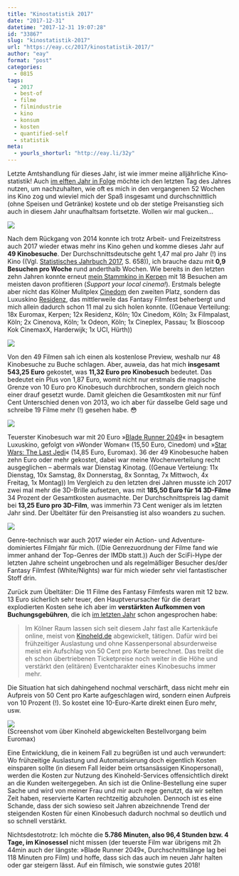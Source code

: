```yaml
---
title: "Kinostatistik 2017"
date: "2017-12-31"
datetime: "2017-12-31 19:07:28"
id: "33867"
slug: "kinostatistik-2017"
url: "https://eay.cc/2017/kinostatistik-2017/"
author: "eay"
format: "post"
categories:
  - 0815
tags:
  - 2017
  - best-of
  - filme
  - filmindustrie
  - kino
  - konsum
  - kosten
  - quantified-self
  - statistik
meta:
  - yourls_shorturl: "http://eay.li/32y"
---
```


Letzte Amtshandlung für dieses Jahr, ist wie immer meine alljährliche Kino­statistik! Auch [im elften Jahr in Folge](https://eay.cc/2016/kinostatistik-2016/) möchte ich den letzten Tag des Jahres nutzen, um nachzuhalten, wie oft es mich in den vergangenen 52 Wochen ins Kino zog und wieviel mich der Spaß insgesamt und durch­schnitt­lich (ohne Speisen und Getränke) kostete und ob der stetige Preisanstieg sich auch in diesem Jahr unaufhaltsam fortsetzte. Wollen wir mal gucken...

![](https://eay.cc/uploads/2017/kinostatistik2017-besuche.png)

Nach dem Rückgang von 2014 konnte ich trotz Arbeit- und Freizeitstress auch 2017 wieder etwas mehr ins Kino gehen und komme dieses Jahr auf **49 Kinobesuche**. Der Durchschnittsdeutsche geht 1,47 mal pro Jahr (!) ins Kino ((Vgl. [Statistisches Jahrbuch 2017](https://www.destatis.de/DE/Publikationen/StatistischesJahrbuch/StatistischesJahrbuch2017.html), S. 658)), ich brauche dazu mit **0,9 Besuchen pro Woche** rund anderthalb Wochen. Wie bereits in den letzten zehn Jahren konnte erneut [mein Stammkino in Kerpen](http://www.euromax-cinemas.de/) mit 18 Besuchen am meisten davon profitieren (_Support your local cinema!_). Erstmals belegte aber nicht das Kölner Mulitplex [Cinedom](https://cinedom.de/) den zweiten Platz, sondern das Luxuskino [Residenz](http://koeln.astor-filmlounge.de/), das mittlerweile das Fantasy Filmfest beherbergt und mich allein dadurch schon 11 mal zu sich holen konnte. ((Genaue Verteilung: 18x Euromax, Kerpen; 12x Residenz, Köln; 10x Cinedom, Köln; 3x Filmpalast, Köln; 2x Cinenova, Köln; 1x Odeon, Köln; 1x Cineplex, Passau; 1x Bioscoop Kok CinemaxX, Harderwijk; 1x UCI, Hürth))

![](https://eay.cc/uploads/2017/kinostatistik2017-kosten.png)

Von den 49 Filmen sah ich einen als kostenlose Preview, weshalb nur 48 Kinobesuche zu Buche schlagen. Aber, auweia, das hat mich **insgesamt 543,25 Euro** gekostet, was **11,32 Euro pro Kinobesuch** bedeutet. Das bedeutet ein Plus von 1,87 Euro, womit nicht nur erstmals die magische Grenze von 10 Euro pro Kinobesuch durchbrochen, sondern gleich noch einer drauf gesetzt wurde. Damit gleichen die Gesamtkosten mit nur fünf Cent Unterschied denen von 2013, wo ich aber für dasselbe Geld sage und schreibe 19 Filme mehr (!) gesehen habe. 😳

![](https://eay.cc/uploads/2017/kinostatistik2017-durchschnitt.png)

Teuerster Kinobesuch war mit 20 Euro »[Blade Runner 2049](https://eay.cc/2017/blade-runner-2049-2017/)« in besagtem Luxuskino, gefolgt von »Wonder Woman« (15,50 Euro, Cinedom) und »[Star Wars: The Last Jedi](https://eay.cc/2017/star-wars-the-last-jedi/)« (14,85 Euro, Euromax). 36 der 49 Kinobesuche haben zehn Euro oder mehr gekostet, dabei war meine Wochenverteilung recht ausgeglichen – abermals war Dienstag Kinotag. ((Genaue Verteiung: 11x Dienstag, 10x Samstag, 8x Donnerstag, 8x Sonntag, 7x Mittwoch, 4x Freitag, 1x Montag)) Im Vergleich zu den letzten drei Jahren musste ich 2017 zwei mal mehr die 3D-Brille aufsetzen, was mit **185,50 Euro für 14 3D-Filme** 34 Prozent der Gesamtkosten ausmachte. Der Durchschnittspreis lag damit bei **13,25 Euro pro 3D-Film**, was immerhin 73 Cent weniger als im letzten Jahr sind. Der Übeltäter für den Preisanstieg ist also woanders zu suchen.

![](https://eay.cc/uploads/2017/kinostatistik2017-genres.png)

Genre-technisch war auch 2017 wieder ein Action- und Adventure-dominiertes Filmjahr für mich. ((Die Genrezuordnung der Filme fand wie immer anhand der Top-Genres der IMDb statt.)) Auch der SciFi-Hype der letzten Jahre scheint ungebrochen und als regelmäßiger Besucher des/der Fantasy Filmfest (White/Nights) war für mich wieder sehr viel fantastischer Stoff drin.

Zurück zum Übeltäter: Die 11 Filme des Fantasy Filmfests waren mit 12 bzw. 13 Euro sicherlich sehr teuer, den Hauptverursacher für die derart explodierten Kosten sehe ich aber im **verstärkten Aufkommen von Buchungsgebühren**, die ich [im letzten Jahr](https://eay.cc/2016/kinostatistik-2016/) schon angesprochen habe:

> Im Kölner Raum lassen sich seit diesem Jahr fast alle Kartenkäufe online, meist von [Kinoheld.de](https://www.kinoheld.de/) abgewickelt, tätigen. Dafür wird bei frühzeitiger Auslastung und ohne Kassenpersonal absurderweise meist ein Aufschlag von 50 Cent pro Karte berechnet. Das treibt die eh schon übertriebenen Ticketpreise noch weiter in die Höhe und verstärkt den (elitären) Eventcharakter eines Kinobesuchs immer mehr.

Die Situation hat sich dahingehend nochmal verschärft, dass nicht mehr ein Aufpreis von 50 Cent pro Karte aufgeschlagen wird, sondern einen Aufpreis von 10 Prozent (!). So kostet eine 10-Euro-Karte direkt einen Euro mehr, usw.

![](https://eay.cc/uploads/2017/kinostatistik2017-gebuehr.png)  
(Screenshot vom über Kinoheld abgewickelten Bestellvorgang beim Euromax)

Eine Entwicklung, die in keinem Fall zu begrüßen ist und auch verwundert: Wo frühzeitige Auslastung und Automatisierung doch eigentlich Kosten einsparen sollte (in diesem Fall leider beim ortsansässigen Kinopersonal), werden die Kosten zur Nutzung des Kinoheld-Services offensichtlich direkt an die Kunden weitergegeben. An sich ist die Online-Bestellung eine super Sache und wird von meiner Frau und mir auch rege genutzt, da wir selten Zeit haben, reservierte Karten rechtzeitig abzuholen. Dennoch ist es eine Schande, dass der sich sowieso seit Jahren abzeichnende Trend der steigenden Kosten für einen Kinobesuch dadurch nochmal so deutlich und so schnell verstärkt.

Nichtsdestotrotz: Ich möchte die **5.786 Minuten, also 96,4 Stunden bzw. 4 Tage, im Kinosessel** nicht missen (der teuerste Film war übrigens mit 2h 44min auch der längste: »Blade Runner 2049«, Durchschnittslänge lag bei 118 Minuten pro Film) und hoffe, dass sich das auch im neuen Jahr halten oder gar steigern lässt. Auf ein filmisch, wie sonstwie gutes 2018!
